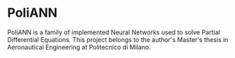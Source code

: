# PoliANN
PoliANN is a family of implemented Neural Networks used to solve Partial Differential Equations. This project belongs to the author's Master's thesis in Aeronautical Engineering at Politecnico di Milano.
